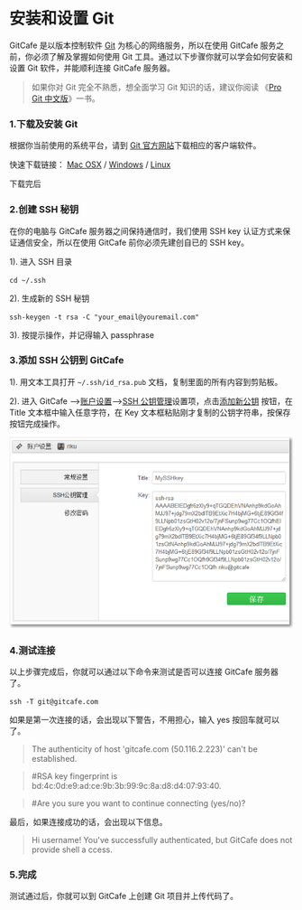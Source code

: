 # 安装和设置 Git

GitCafe 是以版本控制软件 [Git][Git] 为核心的网络服务，所以在使用 GitCafe 服务之前，你必须了解及掌握如何使用 Git 工具。通过以下步骤你就可以学会如何安装和设置 Git 软件，并能顺利连接 GitCafe 服务器。

>如果你对 Git 完全不熟悉，想全面学习 Git 知识的话，建议你阅读 《[Pro Git 中文版](http://progit.org/book/zh/)》一书。

### 1.下载及安装 Git  

根据你当前使用的系统平台，请到 [Git 官方网站][GitDownload]下载相应的客户端软件。

快速下载链接： [Mac OSX][Mac]  / [Windows][Win] / [Linux][Linux]

下载完后

[Git]:http://git-scm.com
[GitDownload]:http://git-scm.com/download/
[Mac]:http://git-scm.com/download/mac
[Win]:http://git-scm.com/download/win
[Linux]:http://git-scm.com/download/linux

### 2.创建 SSH 秘钥

在你的电脑与 GitCafe 服务器之间保持通信时，我们使用 SSH key 认证方式来保证通信安全，所以在使用 GitCafe 前你必须先建创自已的 SSH key。

1). 进入 SSH 目录

`cd ~/.ssh`

2). 生成新的 SSH 秘钥

`ssh-keygen -t rsa -C "your_email@youremail.com"`

3). 按提示操作，并记得输入 passphrase

### 3.添加 SSH 公钥到 GitCafe

1). 用文本工具打开 `~/.ssh/id_rsa.pub` 文档，复制里面的所有内容到剪贴板。

2). 进入 GitCafe -->[账户设置][3-1]-->[SSH 公钥管理][3-2]设置项，点击[添加新公钥][3-3] 按钮，在 Title 文本框中输入任意字符，在 Key 文本框粘贴刚才复制的公钥字符串，按保存按钮完成操作。

![添加公钥](images/add_ssh_key.png)

[3-1]:http://gitcafe.com/account
[3-2]:http://gitcafe.com/account/public_keys
[3-3]:http://gitcafe.com/account/public_keys/new

### 4.测试连接

以上步骤完成后，你就可以通过以下命令来测试是否可以连接 GitCafe 服务器了。

`ssh -T git@gitcafe.com`

如果是第一次连接的话，会出现以下警告，不用担心，输入 yes 按回车就可以了。

>The authenticity of host 'gitcafe.com (50.116.2.223)' can't be established.

>#RSA key fingerprint is bd:4c:0d:e9:ad:ce:9b:3b:99:9c:8a:d8:d4:07:93:40.

>#Are you sure you want to continue connecting (yes/no)?

最后，如果连接成功的话，会出现以下信息。

>Hi username! You've successfully authenticated, but GitCafe does not provide shell a
ccess.

### 5.完成

测试通过后，你就可以到 GitCafe 上创建 Git 项目并上传代码了。